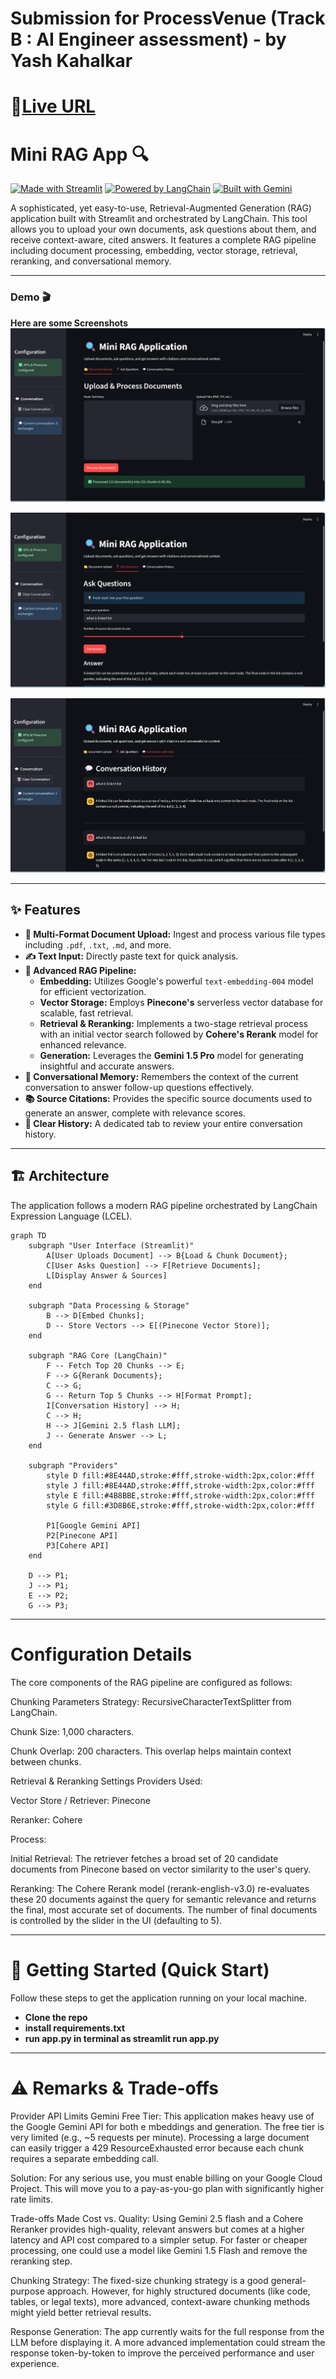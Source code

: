 # Submission for ProcessVenue (Track B : AI Engineer assessment) - by Yash Kahalkar
# 🌟[Live URL](https://mini-rag-0sm6.onrender.com/)
# Mini RAG App 🔍

[![Made with Streamlit](https://img.shields.io/badge/Made_with-Streamlit-FF4B4B.svg?style=for-the-badge&logo=streamlit)](https://streamlit.io)
[![Powered by LangChain](https://img.shields.io/badge/Powered_by-LangChain-B34D82.svg?style=for-the-badge&logo=langchain)](https://www.langchain.com/)
[![Built with Gemini](https://img.shields.io/badge/Built_with-Gemini-8E44AD.svg?style=for-the-badge&logo=google-gemini)](https://ai.google.dev/)

A sophisticated, yet easy-to-use, Retrieval-Augmented Generation (RAG) application built with Streamlit and orchestrated by LangChain. This tool allows you to upload your own documents, ask questions about them, and receive context-aware, cited answers. It features a complete RAG pipeline including document processing, embedding, vector storage, retrieval, reranking, and conversational memory.

***

### Demo 🎬

**Here are some Screenshots**
![Screenshot](assets/1.png)

![Screenshot](assets/2.png)

![Screenshot](assets/3.png)
***

## ✨ Features

* **📄 Multi-Format Document Upload:** Ingest and process various file types including `.pdf`, `.txt`, `.md`, and more.
* **✍️ Text Input:** Directly paste text for quick analysis.
* **🚀 Advanced RAG Pipeline:**
    * **Embedding:** Utilizes Google's powerful `text-embedding-004` model for efficient vectorization.
    * **Vector Storage:** Employs **Pinecone's** serverless vector database for scalable, fast retrieval.
    * **Retrieval & Reranking:** Implements a two-stage retrieval process with an initial vector search followed by **Cohere's Rerank** model for enhanced relevance.
    * **Generation:** Leverages the **Gemini 1.5 Pro** model for generating insightful and accurate answers.
* **🧠 Conversational Memory:** Remembers the context of the current conversation to answer follow-up questions effectively.
* **📚 Source Citations:** Provides the specific source documents used to generate an answer, complete with relevance scores.
* **💬 Clear History:** A dedicated tab to review your entire conversation history.

***

## 🏗️ Architecture

The application follows a modern RAG pipeline orchestrated by LangChain Expression Language (LCEL).

```mermaid
graph TD
    subgraph "User Interface (Streamlit)"
        A[User Uploads Document] --> B{Load & Chunk Document};
        C[User Asks Question] --> F[Retrieve Documents];
        L[Display Answer & Sources]
    end

    subgraph "Data Processing & Storage"
        B --> D[Embed Chunks];
        D -- Store Vectors --> E[(Pinecone Vector Store)];
    end

    subgraph "RAG Core (LangChain)"
        F -- Fetch Top 20 Chunks --> E;
        F --> G{Rerank Documents};
        C --> G;
        G -- Return Top 5 Chunks --> H[Format Prompt];
        I[Conversation History] --> H;
        C --> H;
        H --> J[Gemini 2.5 flash LLM];
        J -- Generate Answer --> L;
    end

    subgraph "Providers"
        style D fill:#8E44AD,stroke:#fff,stroke-width:2px,color:#fff
        style J fill:#8E44AD,stroke:#fff,stroke-width:2px,color:#fff
        style E fill:#4B8BBE,stroke:#fff,stroke-width:2px,color:#fff
        style G fill:#3D8B6E,stroke:#fff,stroke-width:2px,color:#fff

        P1[Google Gemini API]
        P2[Pinecone API]
        P3[Cohere API]
    end

    D --> P1;
    J --> P1;
    E --> P2;
    G --> P3;
```

***
# Configuration Details
The core components of the RAG pipeline are configured as follows:

Chunking Parameters
Strategy: RecursiveCharacterTextSplitter from LangChain.

Chunk Size: 1,000 characters.

Chunk Overlap: 200 characters. This overlap helps maintain context between chunks.

Retrieval & Reranking Settings
Providers Used:

Vector Store / Retriever: Pinecone

Reranker: Cohere

Process:

Initial Retrieval: The retriever fetches a broad set of 20 candidate documents from Pinecone based on vector similarity to the user's query.

Reranking: The Cohere Rerank model (rerank-english-v3.0) re-evaluates these 20 documents against the query for semantic relevance and returns the final, most accurate set of documents. The number of final documents is controlled by the slider in the UI (defaulting to 5).

***

# 🚀 Getting Started (Quick Start)
Follow these steps to get the application running on your local machine.

* **Clone the repo**
* **install requirements.txt**
* **run app.py in terminal as streamlit run app.py**

***

# ⚠️ Remarks & Trade-offs
Provider API Limits
  Gemini Free Tier: This application makes heavy use of the Google Gemini API for both e  mbeddings and generation. The free tier is very limited (e.g., ~5 requests per minute). Processing a large document can easily trigger a 429 ResourceExhausted error because each chunk requires a separate embedding call.

Solution: For any serious use, you must enable billing on your Google Cloud Project. This will move you to a pay-as-you-go plan with significantly higher rate limits.

Trade-offs Made
Cost vs. Quality: Using Gemini 2.5 flash and a Cohere Reranker provides high-quality, relevant answers but comes at a higher latency and API cost compared to a simpler setup. For faster or cheaper processing, one could use a model like Gemini 1.5 Flash and remove the reranking step.

Chunking Strategy: The fixed-size chunking strategy is a good general-purpose approach. However, for highly structured documents (like code, tables, or legal texts), more advanced, context-aware chunking methods might yield better retrieval results.

Response Generation: The app currently waits for the full response from the LLM before displaying it. A more advanced implementation could stream the response token-by-token to improve the perceived performance and user experience.
